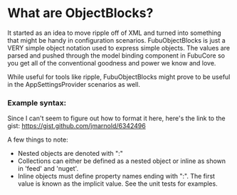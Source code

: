 # What are ObjectBlocks?

It started as an idea to move ripple off of XML and turned into something that might be handy in configuration scenarios. FubuObjectBlocks
is just a VERY simple object notation used to express simple objects. The values are parsed and pushed through the model binding component in FubuCore
so you get all of the conventional goodness and power we know and love.

While useful for tools like ripple, FubuObjectBlocks might prove to be useful in the AppSettingsProvider scenarios as well.

### Example syntax:

Since I can't seem to figure out how to format it here, here's the link to the gist:
https://gist.github.com/jmarnold/6342496

A few things to note:

* Nested objects are denoted with ":"
* Collections can either be defined as a nested object or inline as shown in 'feed' and 'nuget'. 
* Inline objects must define property names ending with ":". The first value is known as the implicit value. See the unit tests for examples.
